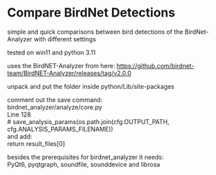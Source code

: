 # Compare BirdNet Detections
simple and quick comparisons between bird detections of the BirdNet-Analyzer with different settings  



tested on win11 and python 3.11

uses the BirdNET-Analyzer from here:
https://github.com/birdnet-team/BirdNET-Analyzer/releases/tag/v2.0.0

unpack and put the folder inside python/Lib/site-packages

comment out the save command:  
birdnet_analyzer/analyze/core.py  
Line 128  
\# save_analysis_params(os.path.join(cfg.OUTPUT_PATH, cfg.ANALYSIS_PARAMS_FILENAME))  
and add:  
return result_files[0]  


besides the prerequisites for birdnet_analyzer it needs:  
PyQt6, pyqtgraph, soundfile, sounddevice and librosa


